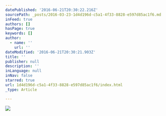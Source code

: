 ```yaml
---
datePublished: '2016-06-21T20:30:22.216Z'
sourcePath: _posts/2016-03-23-1d4d196d-c5a1-4f33-8828-e597d85ac1f6.md
inFeed: true
authors: []
hasPage: true
keywords: []
author:
  - name: ''
    url: ''
dateModified: '2016-06-21T20:30:21.903Z'
title: ''
publisher: null
description: ''
inLanguage: null
inNav: false
starred: true
url: 1d4d196d-c5a1-4f33-8828-e597d85ac1f6/index.html
_type: Article

---
```

![](https://s3-us-west-2.amazonaws.com/the-grid-img/p/ffab39d5fcdc24dc11531dd417398d19ac0f8151.png)